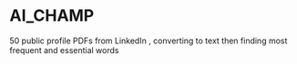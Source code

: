 # AI_CHAMP
50 public profile PDFs from LinkedIn , converting to text then finding most frequent and essential words
